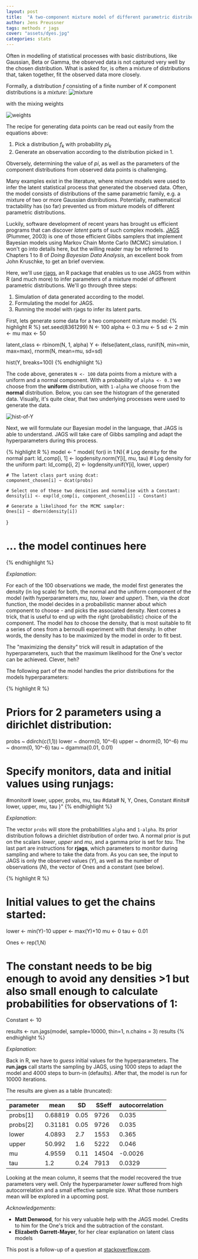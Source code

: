 ```yaml
---
layout: post
title:  "A two-component mixture model of different parametric distributions"
author: Jens Preussner
tags: methods r jags
cover: "assets/dyes.jpg"
categories: stats
---
```


Often in modelling of statistical processes with basic distributions, like Gaussian, Beta or Gamma, the observed data is not captured very well by the chosen distribution.
What is asked for, is often a mixture of distributions that, taken together, fit the observed data more closely.

Formally, a distribution *f* consisting of a finite number of *K* component distributions is a *mixture*: 
![mixture](http://jenzopr.github.io/assets/jags-finite-component-mixture/mixture.png)

with the mixing weights 

![weights](http://jenzopr.github.io/assets/jags-finite-component-mixture/weights.png)

The recipe for generating data points can be read out easily from the equations above:

1. Pick a distribution *f<sub>k</sub>* with probability *pi<sub>k</sub>* 
2. Generate an observation according to the distribution picked in 1.

Obversely, determining the value of *pi*, as well as the parameters of the component distributions from observed data points is challenging.

Many examples exist in the literature, where mixture models were used to infer the latent statistical process that generated the observed data.
Often, the model consists of distributions of the same parametric family, e.g. a mixture of two or more Gaussian distributions. Potentially, mathematical tractability has (so far) prevented us from mixture models of different parametric distributions. 

Luckily, software development of recent years has brought us efficient programs that can discover *latent* parts of such complex models. [JAGS](https://sourceforge.net/projects/mcmc-jags/) (Plummer, 2003) is one of those efficient Gibbs samplers that implement Bayesian models using Markov Chain Monte Carlo (MCMC) simulation. I won't go into details here, but the willing reader may be referred to Chapters 1 to 8 of *Doing Bayesian Data Analysis*, an excellent book from John Kruschke, to get an brief overview.

Here, we'll use [rjags](http://runjags.sourceforge.net/), an R package that enables us to use JAGS from within R (and much more) to infer parameters of a mixture model of different parametric distributions. 
We'll go through three steps:

1. Simulation of data generated according to the model.
2. Formulating the model for JAGS.
3. Running the model with rjags to infer its latent parts.

First, lets generate some data for a two component mixture model:
{% highlight R %}
set.seed(8361299)
N <- 100
alpha <- 0.3
mu <- 5
sd <- 2
min <- mu
max <- 50

latent_class <- rbinom(N, 1, alpha)
Y <- ifelse(latent_class, runif(N, min=min, max=max), rnorm(N, mean=mu, sd=sd)

hist(Y, breaks=100)
{% endhighlight %}

The code above, generates `N <- 100` data points from a mixture with a uniform and a normal component. With a probability of `alpha <- 0.3` we choose from the **uniform** distribution, with `1-alpha` we choose from the **normal** distribution.
Below, you can see the histogram of the generated data. Visually, it's quite clear, that two underlying processes were used to generate the data.

![hist-of-Y](http://jenzopr.github.io/assets/jags-finite-component-mixture/Y-hist.png)

Next, we will formulate our Bayesian model in the language, that JAGS is able to understand. JAGS will take care of Gibbs sampling and adapt the hyperparameters during this process.

{% highlight R %}
model <- "
model{
  for(i in 1:N){
    # Log density for the normal part:
    ld_comp[i, 1] <- logdensity.norm(Y[i], mu, tau)
    # Log density for the uniform part:
    ld_comp[i, 2] <- logdensity.unif(Y[i], lower, upper)
    
    # The latent class part using dcat:
    component_chosen[i] ~ dcat(probs)
    
    # Select one of these two densities and normalise with a Constant:
    density[i] <- exp(ld_comp[i, component_chosen[i]] - Constant)
    
    # Generate a likelihood for the MCMC sampler:
    Ones[i] ~ dbern(density[i])
  }
# ... the model continues here
{% endhighlight %}

*Explanation*:

For each of the 100 observations we made, the model first generates the density (in log scale) for both, the normal and the uniform component of the model (with hyperparameters *mu*, *tau*, *lower* and *upper*). Then, via the *dcat* function, the model decides in a probabilistic manner about which component to choose - and picks the associated density.
Next comes a trick, that is useful to end up with the right (probabilistic) choice of the component. The model *has to* choose the density, that is most suitable to fit a series of ones from a bernoulli experiment with that density. In other words, the density has to be maximized by the model in order to fit best.

The "maximizing the density" trick will result in adaptation of the hyperparameters, such that the maximum likelihood for the One's vector can be achieved. Clever, heh?

The following part of the model handles the prior distributions for the models hyperparameters:

{% highlight R %}
# Priors for 2 parameters using a dirichlet distribution:
probs ~ ddirch(c(1,1))
lower ~ dnorm(0, 10^-6)
upper ~ dnorm(0, 10^-6)
mu ~ dnorm(0, 10^-6)
tau ~ dgamma(0.01, 0.01)

# Specify monitors, data and initial values using runjags:
#monitor# lower, upper, probs, mu, tau
#data# N, Y, Ones, Constant
#inits# lower, upper, mu, tau
}"
{% endhighlight %}

*Explanation*:

The vector `probs` will store the probabilities `alpha` and `1-alpha`. Its prior distribution follows a dirichlet distribution of order two.
A normal prior is put on the scalars *lower*, *upper* and *mu*, and a gamma prior is set for *tau*. The last part are instructions for **rjags**, which parameters to monitor during sampling and where to take the data from.
As you can see, the input to JAGS is only the observed values (*Y*), as well as the number of observations (*N*), the vector of Ones and a constant (see below).

{% highlight R %}
# Initial values to get the chains started:
lower <- min(Y)-10
upper <- max(Y)+10
mu <- 0
tau <- 0.01

Ones <- rep(1,N)

# The constant needs to be big enough to avoid any densities >1 but also small enough to calculate probabilities for observations of 1:
Constant <- 10

results <- run.jags(model, sample=10000, thin=1, n.chains = 3)
results
{% endhighlight %}

*Explanation*:

Back in R, we have to *guess* initial values for the hyperparameters. The **run.jags** call starts the sampling by JAGS, using 1000 steps to adapt the model and 4000 steps to burn-in (defaults). After that, the model is run for 10000 iterations.

The results are given as a table (truncated): 

parameter | mean | SD | SSeff | autocorrelation
--------- | ---- | -- | ----- | ---------------
probs[1] | 0.68819 | 0.05 | 9726 | 0.035
probs[2] | 0.31181 | 0.05 | 9726 | 0.035
lower | 4.0893 | 2.7 | 1553 | 0.365
upper | 50.992 | 1.6 | 5222 | 0.046
mu | 4.9559 | 0.11 | 14504 | -0.0026
tau | 1.2 | 0.24 | 7913 | 0.0329

Looking at the mean column, it seems that the model recovered the true parameters very well. Only the hyperparameter *lower* suffered from high autocorrelation and a small effective sample size.
What those numbers mean will be explored in a upcoming post. 


*Acknowledgements*: 

* **Matt Denwood**, for his very valuable help with the JAGS model. Credits to him for the One's trick and the subtraction of the constant.
* **Elizabeth Garrett-Mayer**, for her clear explanation on latent class models

This post is a follow-up of a question at [stackoverflow.com](http://stackoverflow.com/questions/36609365/how-to-model-a-mixture-of-finite-components-from-different-parametric-families-w).
